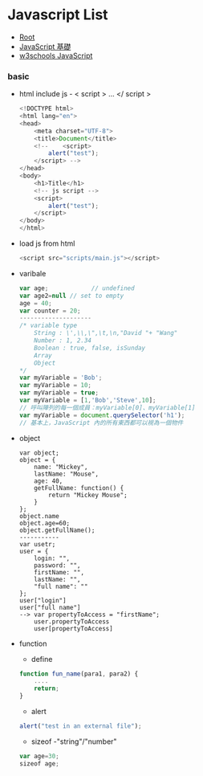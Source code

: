 # Javascript List

*   [Root](../README.md)
*   [JavaScript 基礎](https://developer.mozilla.org/zh-TW/docs/Learn/Getting_started_with_the_web/JavaScript_basics)
*   [w3schools JavaScript](https://www.w3schools.com/js/default.asp)




### basic
*	html include js - < script > ... </ script >
	```javascript
	<!DOCTYPE html>
	<html lang="en">
	<head>
		<meta charset="UTF-8">
		<title>Document</title>
		<!-- 	<script>
			alert("test");
		</script> -->
	</head>
	<body>
		<h1>Title</h1>
		<!-- js script -->
		<script>
			alert("test");
		</script>
	</body>
	</html>
	```
*	load js from html
	```javascript
	<script src="scripts/main.js"></script>
	```
* varibale
	```javascript
	var age;			// undefined
	var age2=null // set to empty
	age = 40;
	var counter = 20;
	--------------------
	/* variable type
		String : \',\\,\",\t,\n,"David "+ "Wang"
		Number : 1, 2.34
		Boolean : true, false, isSunday
		Array
		Object
	*/
	var myVariable = 'Bob';
	var myVariable = 10;
	var myVariable = true;
	var myVariable = [1,'Bob','Steve',10];
	// 呼叫陣列的每一個成員：myVariable[0]、myVariable[1]
	var myVariable = document.querySelector('h1');
	// 基本上，JavaScript 內的所有東西都可以視為一個物件
	```
* object
	```
	var object;
	object = {
		name: "Mickey",
		lastName: "Mouse",
		age: 40,
		getFullName: function() {
			return "Mickey Mouse";
		}
	};
	object.name
	object.age=60;
	object.getFullName();
	-----------
	var usetr;
	user = {	
		login: "",
		password: "",
		firstName: "",
		lastName: "",
		"full name": ""
	};
	user["login"]
	user["full name"]
	--> var propertyToAccess = "firstName";
	    user.propertyToAccess
	    user[propertyToAccess]
	```


* function
	* define
	```javascript
	function fun_name(para1, para2) {
		....
		return;
	}
	``` 
	* alert 
	```javascript
	alert("test in an external file");  
	```
	*	sizeof -"string"/"number"
	```javascript
	var age=30;
	sizeof age;
	```
